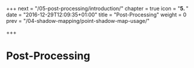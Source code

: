 +++
next = "/05-post-processing/introduction/"
chapter = true
icon = "<b>5. </b>"
date = "2016-12-29T12:09:35+01:00"
title = "Post-Processing"
weight = 0
prev = "/04-shadow-mapping/point-shadow-map-usage/"

+++

# Post-Processing